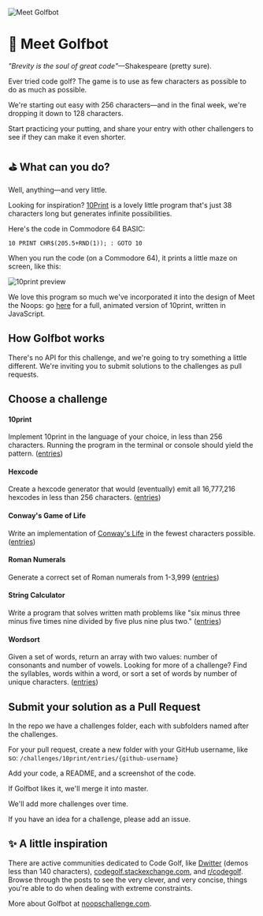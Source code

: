 ![Meet Golfbot](https://user-images.githubusercontent.com/212941/59636454-6ca48d00-9108-11e9-8c1c-bae36ed2b6db.png)

# 👋 Meet Golfbot

*"Brevity is the soul of great code"*—Shakespeare (pretty sure).

Ever tried code golf? The game is to use as few characters as possible to do as much as possible.

We're starting out easy with 256 characters—and in the final week, we're dropping it down to 128 characters.

Start practicing your putting, and share your entry with other challengers to see if they can make it even shorter.

## ⛳️ What can you do?

Well, anything—and very little.

Looking for inspiration? [10Print](https://10print.org/) is a lovely little program that's just 38 characters long but generates infinite possibilities.

Here's the code in Commodore 64 BASIC:

```10 PRINT CHR$(205.5+RND(1)); : GOTO 10```

When you run the code (on a Commodore 64), it prints a little maze on screen, like this:

![10print preview](https://user-images.githubusercontent.com/212941/59709111-e2693100-91ba-11e9-98de-b16c8231f9dc.png)

We love this program so much we've incorporated it into the design of Meet the Noops: go [here](https://noopschallenge.com/10print) for a full, animated version of 10print, written in JavaScript.

## How Golfbot works

There's no API for this challenge, and we're going to try something a little different. We're inviting you to submit solutions to the challenges as pull requests.

## **Choose a challenge**

#### 10print
Implement 10print in the language of your choice, in less than 256 characters. Running the program in the terminal or console should yield the pattern. ([entries](./challenges/10print/entries))

#### Hexcode
Create a hexcode generator that would (eventually) emit all 16,777,216 hexcodes in less than 256 characters. ([entries](./challenges/hexcode/entries))

#### Conway's Game of Life
Write an implementation of [Conway's Life](https://en.wikipedia.org/wiki/Conway%27s_Game_of_Life) in the fewest characters possible. ([entries](./challenges/10print/entries))

#### Roman Numerals
Generate a correct set of Roman numerals from 1-3,999 ([entries](./challenges/roman-numerals/entries))

#### String Calculator
Write a program that solves written math problems like "six minus three minus five times nine divided by five plus nine plus two." ([entries](./challenges/string-calculator/entries))

#### Wordsort
Given a set of words, return an array with two values: number of consonants and number of vowels. Looking for more of a challenge? Find the syllables, words within a word, or sort a set of words by number of unique characters. ([entries](./challenges/wordsort/entries))

## **Submit your solution as a Pull Request**

In the repo we have a challenges folder, each with subfolders named after the challenges.

For your pull request, create a new folder with your GitHub username, like so: `/challenges/10print/entries/{github-username}`

Add your code, a README, and a screenshot of the code.

If Golfbot likes it, we'll merge it into master.

We'll add more challenges over time.

If you have an idea for a challenge, please add an issue.

## ✨ A little inspiration

There are active communities dedicated to Code Golf, like [Dwitter](https://www.dwitter.net/) (demos less than 140 characters), [codegolf.stackexchange.com](https://codegolf.stackexchange.com/), and [r/codegolf](https://www.reddit.com/r/codegolf/). Browse through the posts to see the very clever, and very concise, things you're able to do when dealing with extreme constraints.

More about Golfbot at [noopschallenge.com](https://noopschallenge.com/challenges/golfbot).

